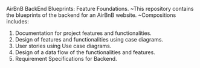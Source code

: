AirBnB BackEnd Blueprints: Feature Foundations.
~This repository contains the blueprints of the backend for an AirBnB website.
~Compositions includes:
1. Documentation for project features and functionalities.
2. Design of features and functionalities using case diagrams.
3. User stories using Use case diagrams.
4. Design of a data flow of the functionalities and features.
5. Requirement Specifications for Backend.
